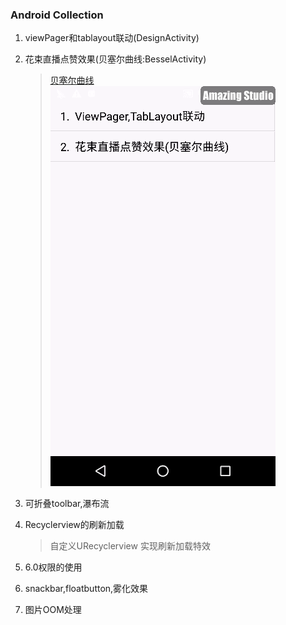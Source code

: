 ### Android Collection

1. viewPager和tablayout联动(DesignActivity)

2. 花束直播点赞效果(贝塞尔曲线:BesselActivity)
    > [贝塞尔曲线](http://blog.csdn.net/cdnight/article/details/48468653)</br>
    ![](./screenshot/2017_08_09_11_27_39.gif)

3. 可折叠toolbar,瀑布流

4. Recyclerview的刷新加载
    >自定义URecyclerview 实现刷新加载特效

5. 6.0权限的使用

6. snackbar,floatbutton,雾化效果

7. 图片OOM处理